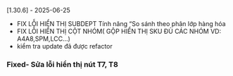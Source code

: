 
 [1.30.6] - 2025-06-25
- FIX LỖI HIỂN THỊ SUBDEPT Tính năng “So sánh theo phân lớp hàng hóa
- FIX LỖI HIỂN THỊ CỘT NHÓM( GỘP HIỂN THỊ SKU ĐỦ CÁC NHÓM VD: A4A8,SPM,LCC...)
- kiểm tra update đã được refactor
### Fixed- Sửa lỗi hiển thị nút T7, T8



